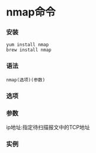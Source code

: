 # nmap命令

### 安装

```
yum install nmap
brew install nmap
```

### 语法

```
nmap(选项)(参数)
```

### 选项

### 参数

ip地址:指定待扫描报文中的TCP地址

### 实例

